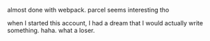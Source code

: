 almost done with webpack. parcel seems interesting tho

when I started this account, I had a dream that I would
actually write something. haha. what a loser.
